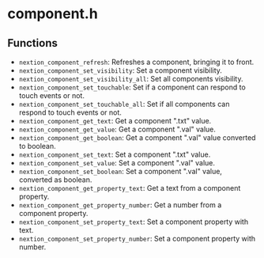 # component.h

## Functions

* ```nextion_component_refresh```: Refreshes a component, bringing it to front.
* ```nextion_component_set_visibility```: Set a component visibility.
* ```nextion_component_set_visibility_all```: Set all components visibility.
* ```nextion_component_set_touchable```: Set if a component can respond to touch events or not.
* ```nextion_component_set_touchable_all```: Set if all components can respond to touch events or not.
* ```nextion_component_get_text```: Get a component ".txt" value.
* ```nextion_component_get_value```: Get a component ".val" value.
* ```nextion_component_get_boolean```: Get a component ".val" value converted to boolean.
* ```nextion_component_set_text```: Set a component ".txt" value.
* ```nextion_component_set_value```: Set a component ".val" value.
* ```nextion_component_set_boolean```: Set a component ".val" value, converted as boolean.
* ```nextion_component_get_property_text```: Get a text from a component property.
* ```nextion_component_get_property_number```: Get a number from a component property.
* ```nextion_component_set_property_text```: Set a component property with text.
* ```nextion_component_set_property_number```: Set a component property with number.

